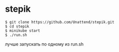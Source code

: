 # stepik

    $ git clone https://github.com/Unattend/stepik.git
    $ cd stepik
    $ minikube start
    $ ./run.sh
    
  лучше запускать по одному из run.sh
